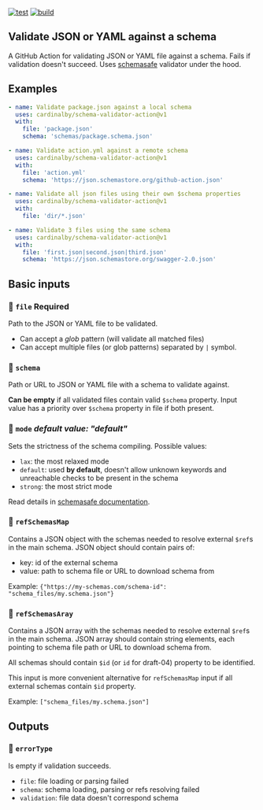 [![test](https://github.com/cardinalby/schema-validator-action/actions/workflows/test.yml/badge.svg)](https://github.com/cardinalby/schema-validator-action/actions/workflows/test.yml)
[![build](https://github.com/cardinalby/schema-validator-action/actions/workflows/build.yml/badge.svg)](https://github.com/cardinalby/jschema-validator-action/actions/workflows/build.yml)

## Validate JSON or YAML against a schema

A GitHub Action for validating JSON or YAML file against a schema. 
Fails if validation doesn't succeed. Uses 
[schemasafe](https://github.com/ExodusMovement/schemasafe) validator under the hood.

## Examples

```yaml
- name: Validate package.json against a local schema
  uses: cardinalby/schema-validator-action@v1
  with:
    file: 'package.json'
    schema: 'schemas/package.schema.json'
```

```yaml
- name: Validate action.yml against a remote schema
  uses: cardinalby/schema-validator-action@v1
  with:
    file: 'action.yml'
    schema: 'https://json.schemastore.org/github-action.json'
```

```yaml
- name: Validate all json files using their own $schema properties
  uses: cardinalby/schema-validator-action@v1
  with:
    file: 'dir/*.json'
```

```yaml
- name: Validate 3 files using the same schema
  uses: cardinalby/schema-validator-action@v1
  with:
    file: 'first.json|second.json|third.json'
    schema: 'https://json.schemastore.org/swagger-2.0.json'
```

## Basic inputs

### 🔸 `file` **Required**
Path to the JSON or YAML file to be validated.

* Can accept a _glob_ pattern (will validate all matched files)
* Can accept multiple files (or glob patterns) separated by `|` symbol.

### 🔸 `schema`
Path or URL to JSON or YAML file with a schema to validate against.

**Can be empty** if all validated files contain valid `$schema` property.
Input value has a priority over `$schema` property in file if both present. 

### 🔸 `mode` _default value: "default"_
Sets the strictness of the schema compiling. Possible values:
- `lax`: the most relaxed mode
- `default`: used **by default**, doesn't allow unknown keywords and unreachable checks to be present in the schema 
- `strong`: the most strict mode

Read details in [schemasafe documentation](https://github.com/ExodusMovement/schemasafe/blob/master/doc/Options.md).

### 🔸 `refSchemasMap`
Contains a JSON object with the schemas needed to resolve external `$ref`s in the main schema. 
JSON object should contain pairs of:
 - key: id of the external schema
 - value: path to schema file or URL to download schema from

Example: `{"https://my-schemas.com/schema-id": "schema_files/my.schema.json"}`

### 🔸 `refSchemasAray`
Contains a JSON array with the schemas needed to resolve external `$ref`s in the main schema.
JSON array should contain string elements, each pointing to schema file path or URL to download schema from.

All schemas should contain `$id` (or `id` for draft-04) property to be identified.

This input is more convenient alternative for `refSchemasMap` input if all external schemas
contain `$id` property.

Example: `["schema_files/my.schema.json"]`

## Outputs

### 🔹 `errorType`
Is empty if validation succeeds.
* `file`: file loading or parsing failed
* `schema`: schema loading, parsing or refs resolving failed
* `validation`: file data doesn't correspond schema